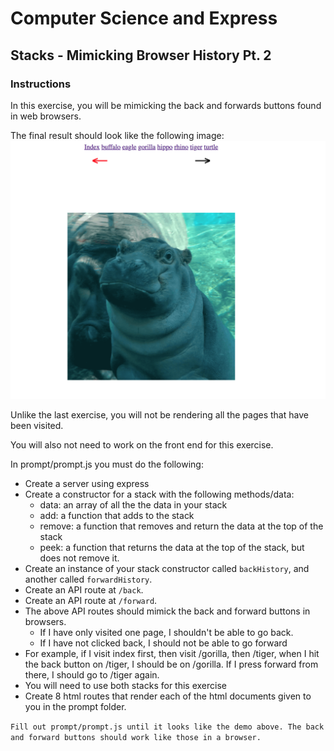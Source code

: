 # Computer Science and Express

## Stacks - Mimicking Browser History Pt. 2

### Instructions

In this exercise, you will be mimicking the back and forwards buttons found in web browsers.

The final result should look like the following image:
<img src="demo.png">

Unlike the last exercise, you will not be rendering all the pages that have been visited.

You will also not need to work on the front end for this exercise. 

In prompt/prompt.js you must do the following:
- Create a server using express
- Create a constructor for a stack with the following methods/data:
  - data: an array of all the the data in your stack
  - add: a function that adds to the stack
  - remove: a function that removes and return the data at the top of the stack
  - peek: a function that returns the data at the top of the stack, but does not remove it.
- Create an instance of your stack constructor called `backHistory`, and another called `forwardHistory`.
- Create an API route at `/back`. 
- Create an API route at `/forward`.
- The above API routes should mimick the back and forward buttons in browsers.
  - If I have only visited one page, I shouldn't be able to go back. 
  - If I have not clicked back, I should not be able to go forward
- For example, if I visit index first, then visit /gorilla, then /tiger, when I hit the back button on /tiger, I should be on /gorilla. If I press forward from there, I should go to /tiger again.
- You will need to use both stacks for this exercise  
- Create 8 html routes that render each of the html documents given to you in the prompt folder. 


`Fill out prompt/prompt.js until it looks like the demo above. The back and forward buttons should work like those in a browser.`
